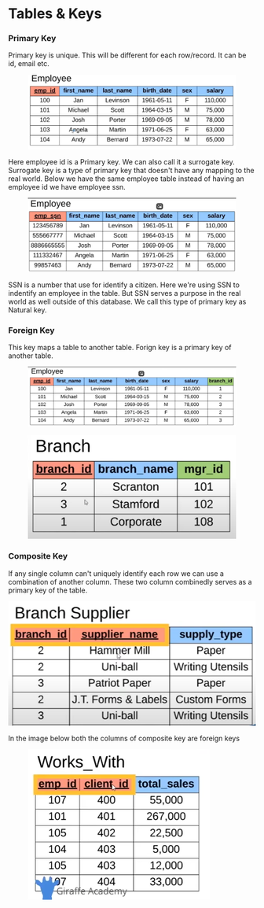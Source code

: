 # Tables & Keys

### Primary Key

Primary key is unique. This will be different for each row/record. It can be id, email etc.

<figure><img src=".gitbook/assets/image (7) (1) (1).png" alt=""><figcaption></figcaption></figure>

Here employee id is a Primary key. We can also call it a surrogate key. Surrogate key is a type of primary key that doesn't have any mapping to the real world. Below we have the same employee table instead of having an employee id we have employee ssn.

<figure><img src=".gitbook/assets/image (8) (1) (1).png" alt=""><figcaption></figcaption></figure>

SSN is a number that use for identify a citizen. Here we're using SSN to indentify an employee in the table. But SSN serves a purpose in the real world as well outside of this database. We call this type of primary key as Natural key.

### Foreign Key

This key maps a table to another table. Forign key is a primary key of another table.

<figure><img src=".gitbook/assets/image (10) (1) (1).png" alt=""><figcaption></figcaption></figure>

<figure><img src=".gitbook/assets/image (9) (1) (1).png" alt=""><figcaption></figcaption></figure>

### Composite Key

If any single column can't uniquely identify each row we can use a combination of another column. These two column combinedly serves as a primary key of the table.

![](<.gitbook/assets/image (11) (1) (1).png>) &#x20;

In the image below both the columns of composite key are foreign keys

<figure><img src=".gitbook/assets/image (12) (1) (1).png" alt=""><figcaption></figcaption></figure>
